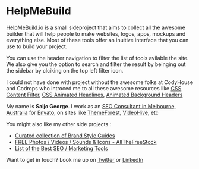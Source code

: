 # HelpMeBuild
[HelpMeBuild.io](helpmebuild.io) is a small sideproject that aims to collect all the awesome builder that will help people to make websites, logos, apps, mockups and everything else. Most of these tools offer an inuitive interface that you can use to build your project. 



You can use the header navigation to filter the list of tools avilable the site. We also give you the option to search and filter the result by beinging out the sidebar by clciking on the top left filter icon. 

I could not have done with project without the awesome folks at CodyHouse and Codrops who introced me to all these awesome resources like [CSS Content Filter](http://codyhouse.co/gem/content-filter/), [CSS Animated Headlines](http://codyhouse.co/gem/css-animated-headlines/), [Animated Background Headers](http://tympanus.net/codrops/2014/09/23/animated-background-headers/)

My name is **Saijo George**. I work as an [SEO Consultant in Melbourne, Australia](http://saijogeorge.com/) for [Envato](http://www.envato.com/), on sites like [ThemeForest](http://themeforest.net), [VideoHive](http://videohive.net), etc

You might also like my other side projects :
- [Curated collection of Brand Style Guides](http://saijogeorge.com/brand-style-guide-examples/)
- [FREE Photos / Videos / Sounds & Icons - AllTheFreeStock](http://allthefreestock.com)
- [List of the Best SEO / Marketing Tools](http://saijogeorge.com/best-marketing-tools/)

Want to get in touch? Look me up on [Twitter](https://twitter.com/Saijo_George) or [LinkedIn](https://au.linkedin.com/in/saijogeorge)
